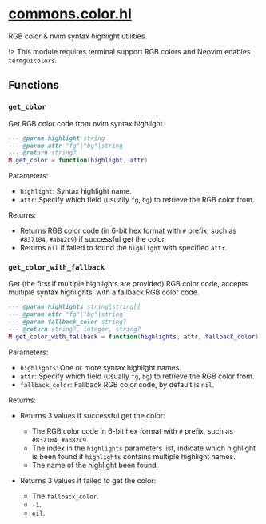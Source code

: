 <!-- markdownlint-disable MD001 MD013 MD034 MD033 MD051 MD024 -->

# [commons.color.hl](https://github.com/linrongbin16/commons.nvim/blob/main/lua/commons/color/hl.lua)

RGB color & nvim syntax highlight utilities.

!> This module requires terminal support RGB colors and Neovim enables `termguicolors`.

## Functions

### `get_color`

Get RGB color code from nvim syntax highlight.

```lua
--- @param highlight string
--- @param attr "fg"|"bg"|string
--- @return string?
M.get_color = function(highlight, attr)
```

Parameters:

- `highlight`: Syntax highlight name.
- `attr`: Specify which field (usually `fg`, `bg`) to retrieve the RGB color from.

Returns:

- Returns RGB color code (in 6-bit hex format with `#` prefix, such as `#837104`, `#ab82c9`) if successful get the color.
- Returns `nil` if failed to found the `highlight` with specified `attr`.

### `get_color_with_fallback`

Get (the first if multiple highlights are provided) RGB color code, accepts multiple syntax highlights, with a fallback RGB color code.

```lua
--- @param highlights string|string[]
--- @param attr "fg"|"bg"|string
--- @param fallback_color string?
--- @return string?, integer, string?
M.get_color_with_fallback = function(highlights, attr, fallback_color)
```

Parameters:

- `highlights`: One or more syntax highlight names.
- `attr`: Specify which field (usually `fg`, `bg`) to retrieve the RGB color from.
- `fallback_color`: Fallback RGB color code, by default is `nil`.

Returns:

- Returns 3 values if successful get the color:

  - The RGB color code in 6-bit hex format with `#` prefix, such as `#837104`, `#ab82c9`.
  - The index in the `highlights` parameters list, indicate which highlight is been found if `highlights` contains multiple highlight names.
  - The name of the highlight been found.

- Returns 3 values if failed to get the color:
  - The `fallback_color`.
  - `-1`.
  - `nil`.
